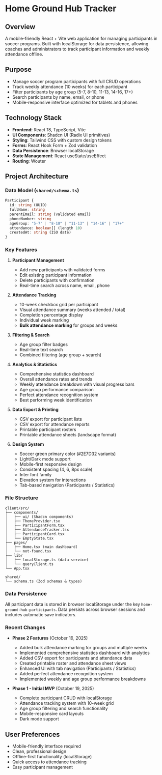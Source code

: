 # Home Ground Hub Tracker

## Overview
A mobile-friendly React + Vite web application for managing participants in soccer programs. Built with localStorage for data persistence, allowing coaches and administrators to track participant information and weekly attendance offline.

## Purpose
- Manage soccer program participants with full CRUD operations
- Track weekly attendance (10 weeks) for each participant
- Filter participants by age group (5-7, 8-10, 11-13, 14-16, 17+)
- Search participants by name, email, or phone
- Mobile-responsive interface optimized for tablets and phones

## Technology Stack
- **Frontend**: React 18, TypeScript, Vite
- **UI Components**: Shadcn UI (Radix UI primitives)
- **Styling**: Tailwind CSS with custom design tokens
- **Forms**: React Hook Form + Zod validation
- **Data Persistence**: Browser localStorage
- **State Management**: React useState/useEffect
- **Routing**: Wouter

## Project Architecture

### Data Model (`shared/schema.ts`)
```typescript
Participant {
  id: string (UUID)
  fullName: string
  parentEmail: string (validated email)
  phoneNumber: string
  ageGroup: "5-7" | "8-10" | "11-13" | "14-16" | "17+"
  attendance: boolean[] (length 10)
  createdAt: string (ISO date)
}
```

### Key Features
1. **Participant Management**
   - Add new participants with validated forms
   - Edit existing participant information
   - Delete participants with confirmation
   - Real-time search across name, email, phone

2. **Attendance Tracking**
   - 10-week checkbox grid per participant
   - Visual attendance summary (weeks attended / total)
   - Completion percentage display
   - Individual week marking
   - **Bulk attendance marking** for groups and weeks

3. **Filtering & Search**
   - Age group filter badges
   - Real-time text search
   - Combined filtering (age group + search)

4. **Analytics & Statistics**
   - Comprehensive statistics dashboard
   - Overall attendance rates and trends
   - Weekly attendance breakdown with visual progress bars
   - Age group performance comparison
   - Perfect attendance recognition system
   - Best performing week identification

5. **Data Export & Printing**
   - CSV export for participant lists
   - CSV export for attendance reports
   - Printable participant rosters
   - Printable attendance sheets (landscape format)

6. **Design System**
   - Soccer green primary color (#2E7D32 variants)
   - Light/Dark mode support
   - Mobile-first responsive design
   - Consistent spacing (4, 6, 8px scale)
   - Inter font family
   - Elevation system for interactions
   - Tab-based navigation (Participants / Statistics)

### File Structure
```
client/src/
├── components/
│   ├── ui/ (Shadcn components)
│   ├── ThemeProvider.tsx
│   ├── ParticipantForm.tsx
│   ├── AttendanceTracker.tsx
│   ├── ParticipantCard.tsx
│   └── EmptyState.tsx
├── pages/
│   ├── Home.tsx (main dashboard)
│   └── not-found.tsx
├── lib/
│   ├── localStorage.ts (data service)
│   └── queryClient.ts
└── App.tsx

shared/
└── schema.ts (Zod schemas & types)
```

### Data Persistence
All participant data is stored in browser localStorage under the key `home-ground-hub-participants`. Data persists across browser sessions and includes automatic save indicators.

### Recent Changes
- **Phase 2 Features** (October 19, 2025)
  - Added bulk attendance marking for groups and multiple weeks
  - Implemented comprehensive statistics dashboard with analytics
  - Added CSV export for participants and attendance data
  - Created printable roster and attendance sheet views
  - Enhanced UI with tab navigation (Participants / Statistics)
  - Added perfect attendance recognition system
  - Implemented weekly and age group performance breakdowns

- **Phase 1 - Initial MVP** (October 19, 2025)
  - Complete participant CRUD with localStorage
  - Attendance tracking system with 10-week grid
  - Age group filtering and search functionality
  - Mobile-responsive card layouts
  - Dark mode support

## User Preferences
- Mobile-friendly interface required
- Clean, professional design
- Offline-first functionality (localStorage)
- Quick access to attendance tracking
- Easy participant management
